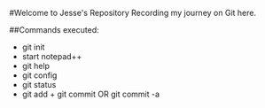 #Welcome to Jesse's Repository
Recording my journey on Git here.

##Commands executed:
- git init
- start notepad++ <file path>
- git help
- git config
- git status
- git add <file> + git commit OR git commit -a